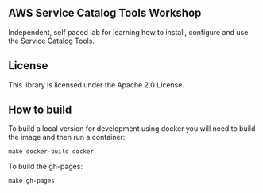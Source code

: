 ## AWS Service Catalog Tools Workshop

Independent, self paced lab for learning how to install, configure and use the Service Catalog Tools.

## License

This library is licensed under the Apache 2.0 License. 


## How to build

To build a local version for development using docker you will need to build the image and then run a container:
```shell
make docker-build docker
```

To build the gh-pages:
```shell
make gh-pages
```
